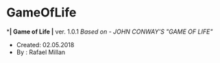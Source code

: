 # GameOfLife
***********| Game of Life |**********
              ver. 1.0.1
*Based on - JOHN CONWAY'S "GAME OF LIFE"*

- Created: 02.05.2018
- By : Rafael Millan
    
